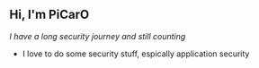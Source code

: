 ## Hi, I'm PiCarO

*I have a long security journey and still counting*

* I love to do some security stuff, espically application security
